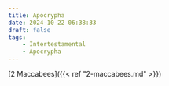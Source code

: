 ```yaml
---
title: Apocrypha
date: 2024-10-22 06:38:33
draft: false
tags:
    - Intertestamental
    - Apocrypha
---
```


[2 Maccabees]({{< ref "2-maccabees.md" >}})

